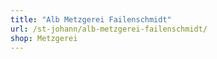 ```yaml
---
title: "Alb Metzgerei Failenschmidt"
url: /st-johann/alb-metzgerei-failenschmidt/
shop: Metzgerei
---
```

